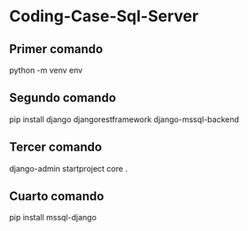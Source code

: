 # Coding-Case-Sql-Server
## Primer comando 
python -m venv env
## Segundo comando 
pip install django djangorestframework django-mssql-backend
## Tercer comando 
django-admin startproject core .
## Cuarto comando 
pip install mssql-django
